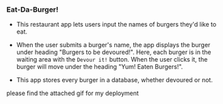 ### Eat-Da-Burger! 

* This restaurant app lets users input the names of burgers they'd like to eat.

* When the user submits a burger's name, the app displays the burger under heading "Burgers to be devoured!". Here, each burger is in the waiting area with the `Devour it!` button. When the user clicks it, the burger will move under the heading "Yum! Eaten Burgers!".

* This app stores every burger in a database, whether devoured or not. 
  
please find the attached gif for my deployment
